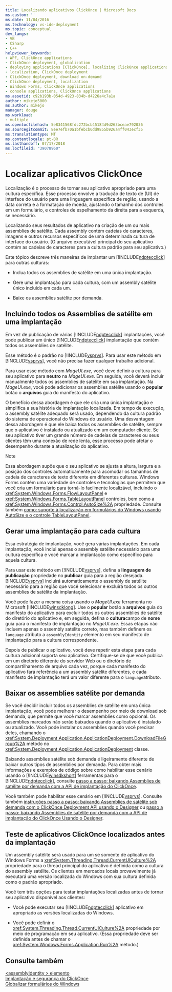 ```yaml
---
title: Localizando aplicativos ClickOnce | Microsoft Docs
ms.custom: ''
ms.date: 11/04/2016
ms.technology: vs-ide-deployment
ms.topic: conceptual
dev_langs:
- VB
- CSharp
- C++
helpviewer_keywords:
- WPF, ClickOnce applications
- ClickOnce deployment, globalization
- deploying applications [ClickOnce], localizing ClickOnce applications
- localization, ClickOnce deployment
- ClickOnce deployment, download on-demand
- ClickOnce deployment, localization
- Windows Forms, ClickOnce applications
- console applications, ClickOnce applications
ms.assetid: c92b193b-054d-4923-834b-d4226a4c7a1a
author: mikejo5000
ms.author: mikejo
manager: douge
ms.workload:
- multiple
ms.openlocfilehash: 5e8341568fdc272bcb45184d9d263bceae792036
ms.sourcegitcommit: 8ee7efb70a1bfebcb6dd9855b926a4ff043ecf35
ms.translationtype: MT
ms.contentlocale: pt-BR
ms.lasthandoff: 07/17/2018
ms.locfileid: "39078960"
---
```

# <a name="localize-clickonce-applications"></a>Localizar aplicativos ClickOnce
Localização é o processo de tornar seu aplicativo apropriado para uma cultura específica. Esse processo envolve a tradução de texto de (UI) de interface do usuário para uma linguagem específica de região, usando a data correta e a formatação de moeda, ajustando o tamanho dos controles em um formulário, e controles de espelhamento da direita para a esquerda, se necessário.  
  
 Localizando seus resultados de aplicativo na criação de um ou mais assemblies de satélite. Cada assembly contém cadeias de caracteres, imagens e outros recursos específicos de uma determinada cultura de interface do usuário. (O arquivo executável principal do seu aplicativo contém as cadeias de caracteres para a cultura padrão para seu aplicativo.)  
  
 Este tópico descreve três maneiras de implantar um [!INCLUDE[ndptecclick](../deployment/includes/ndptecclick_md.md)] para outras culturas:  
  
-   Inclua todos os assemblies de satélite em uma única implantação.  
  
-   Gere uma implantação para cada cultura, com um assembly satélite único incluído em cada um.  
  
-   Baixe os assemblies satélite por demanda.  
  
## <a name="including-all-satellite-assemblies-in-a-deployment"></a>Incluindo todos os Assemblies de satélite em uma implantação  
 Em vez de publicação de várias [!INCLUDE[ndptecclick](../deployment/includes/ndptecclick_md.md)] implantações, você pode publicar um único [!INCLUDE[ndptecclick](../deployment/includes/ndptecclick_md.md)] implantação que contém todos os assemblies de satélite.  
  
 Esse método é o padrão no [!INCLUDE[vsprvs](../code-quality/includes/vsprvs_md.md)]. Para usar este método em [!INCLUDE[vsprvs](../code-quality/includes/vsprvs_md.md)], você não precisa fazer qualquer trabalho adicional.  
  
 Para usar esse método com *MageUI.exe*, você deve definir a cultura para seu aplicativo para **neutro** na *MageUI.exe*. Em seguida, você deverá incluir manualmente todos os assemblies de satélite em sua implantação. Na *MageUI.exe*, você pode adicionar os assemblies satélite usando o **popular** botão o **arquivos** guia do manifesto do aplicativo.  
  
 O benefício dessa abordagem é que ele cria uma única implantação e simplifica a sua história de implantação localizada. Em tempo de execução, o assembly satélite adequado será usado, dependendo da cultura padrão do sistema de operacional do Windows do usuário. Uma desvantagem dessa abordagem é que ele baixa todos os assemblies de satélite, sempre que o aplicativo é instalado ou atualizado em um computador cliente. Se seu aplicativo tiver um grande número de cadeias de caracteres ou seus clientes têm uma conexão de rede lenta, esse processo pode afetar o desempenho durante a atualização do aplicativo.  
  
> [!NOTE]
>  Essa abordagem supõe que o seu aplicativo se ajusta a altura, largura e a posição dos controles automaticamente para acomodar os tamanhos de cadeia de caracteres de texto diferente em diferentes culturas. Windows Forms contém uma variedade de controles e tecnologias que permitem que você cria um formulário para torná-lo facilmente localizável, incluindo o <xref:System.Windows.Forms.FlowLayoutPanel> e <xref:System.Windows.Forms.TableLayoutPanel> controles, bem como a <xref:System.Windows.Forms.Control.AutoSize%2A> propriedade.  Consulte também [como: suporte à localização em formulários do Windows usando AutoSize e o controle TableLayoutPanel](http://msdn.microsoft.com/library/1zkt8b33\(v=vs.110\)).  
  
## <a name="generate-one-deployment-for-each-culture"></a>Gerar uma implantação para cada cultura  
 Essa estratégia de implantação, você gera várias implantações. Em cada implantação, você inclui apenas o assembly satélite necessário para uma cultura específica e você marcar a implantação como específico para aquela cultura.  
  
 Para usar este método em [!INCLUDE[vsprvs](../code-quality/includes/vsprvs_md.md)], defina a **linguagem de publicação** propriedade no **publicar** guia para a região desejada. [!INCLUDE[vsprvs](../code-quality/includes/vsprvs_md.md)] incluirá automaticamente o assembly de satélite necessário para a região que você selecionar e excluirá todos os outros assemblies de satélite da implantação.  
  
 Você pode fazer a mesma coisa usando o *MageUI.exe* ferramenta no Microsoft [!INCLUDE[winsdklong](../deployment/includes/winsdklong_md.md)]. Use o **popular** botão a **arquivos** guia do manifesto do aplicativo para excluir todos os outros assemblies de satélite do diretório do aplicativo e, em seguida, defina o **cultura**campo de **nome** guia para o manifesto de implantação no *MageUI.exe*. Essas etapas não incluem apenas o assembly satélite correto, mas também definem os `language` atributo a `assemblyIdentity` elemento em seu manifesto de implantação para a cultura correspondente.  
  
 Depois de publicar o aplicativo, você deve repetir esta etapa para cada cultura adicional suporta seu aplicativo. Certifique-se de que você publica em um diretório diferente do servidor Web ou o diretório de compartilhamento de arquivo cada vez, porque cada manifesto do aplicativo fará referência a um assembly satélite diferentes, e cada manifesto de implantação terá um valor diferente para o `language`atributo.  
  
## <a name="download-satellite-assemblies-on-demand"></a>Baixar os assemblies satélite por demanda  
 Se você decidir incluir todos os assemblies de satélite em uma única implantação, você pode melhorar o desempenho por meio de download sob demanda, que permite que você marcar assemblies como opcional. Os assemblies marcados não serão baixados quando o aplicativo é instalado ou atualizado. Você pode instalar os assemblies quando você precisar deles, chamando o <xref:System.Deployment.Application.ApplicationDeployment.DownloadFileGroup%2A> método no <xref:System.Deployment.Application.ApplicationDeployment> classe.  
  
 Baixando assemblies satélite sob demanda é ligeiramente diferente de baixar outros tipos de assemblies por demanda. Para obter mais informações e exemplos de código sobre como habilitar esse cenário usando o [!INCLUDE[winsdkshort](../debugger/debug-interface-access/includes/winsdkshort_md.md)] ferramentas para o [!INCLUDE[ndptecclick](../deployment/includes/ndptecclick_md.md)], consulte [passo a passo: baixando Assemblies de satélite por demanda com a API de implantação do ClickOnce](../deployment/walkthrough-downloading-satellite-assemblies-on-demand-with-the-clickonce-deployment-api.md).  
  
 Você também pode habilitar esse cenário em [!INCLUDE[vsprvs](../code-quality/includes/vsprvs_md.md)].  Consulte também [instruções passo a passo: baixando Assemblies de satélite sob demanda com o ClickOnce Deployment API usando o Designer](http://msdn.microsoft.com/library/ms366788\(v=vs.110\)) ou [passo a passo: baixando Assemblies de satélite por demanda com a API de implantação do ClickOnce Usando o Designer](http://msdn.microsoft.com/library/ms366788\(v=vs.120\)).  
  
## <a name="testing-localized-clickonce-applications-before-deployment"></a>Teste de aplicativos ClickOnce localizados antes da implantação  
 Um assembly satélite será usado para um se somente de aplicativo do Windows Forms a <xref:System.Threading.Thread.CurrentUICulture%2A> propriedade para o thread principal do aplicativo é definida como a cultura do assembly satélite. Os clientes em mercados locais provavelmente já executará uma versão localizada do Windows com sua cultura definida como o padrão apropriado.  
  
 Você tem três opções para testar implantações localizadas antes de tornar seu aplicativo disponível aos clientes:  
  
-   Você pode executar seu [!INCLUDE[ndptecclick](../deployment/includes/ndptecclick_md.md)] aplicativo em apropriado as versões localizadas do Windows.  
  
-   Você pode definir o <xref:System.Threading.Thread.CurrentUICulture%2A> propriedade por meio de programação em seu aplicativo. (Essa propriedade deve ser definida antes de chamar o <xref:System.Windows.Forms.Application.Run%2A> método.)  
  
## <a name="see-also"></a>Consulte também  
 [\<assemblyIdentity > elemento](../deployment/assemblyidentity-element-clickonce-deployment.md)   
 [Implantação e segurança do ClickOnce](../deployment/clickonce-security-and-deployment.md)   
 [Globalizar formulários do Windows](/dotnet/framework/winforms/advanced/globalizing-windows-forms)